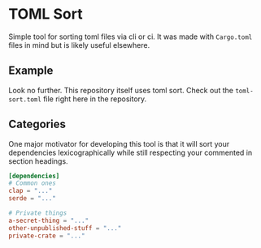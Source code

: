 TOML Sort
==========

Simple tool for sorting toml files via cli or ci. It was made with `Cargo.toml` files in mind but is likely useful elsewhere.

## Example

Look no further. This repository itself uses toml sort. Check out the `toml-sort.toml` file right here in the repository.

## Categories

One major motivator for developing this tool is that it will sort your dependencies lexicographically while still respecting your commented in section headings.

```toml
[dependencies]
# Common ones
clap = "..."
serde = "..."

# Private things
a-secret-thing = "..."
other-unpublished-stuff = "..."
private-crate = "..."
```
